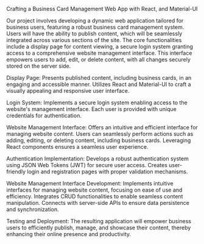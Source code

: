 Crafting a Business Card Management Web App with React, and Material-UI

Our project involves developing a dynamic web application tailored for business users, featuring a robust business card management system. Users will have the ability to publish content, which will be seamlessly integrated across various sections of the site. The core functionalities include a display page for content viewing, a secure login system granting access to a comprehensive website management interface. This interface empowers users to add, edit, or delete content, with all changes securely stored on the server side.

Display Page:
    Presents published content, including business cards, in an engaging and accessible manner.
    Utilizes React and Material-UI to craft a visually appealing and responsive user interface.

Login System:
    Implements a secure login system enabling access to the website's management interface.
    Each user is provided with unique credentials for authentication.
    
Website Management Interface:
    Offers an intuitive and efficient interface for managing website content.
    Users can seamlessly perform actions such as adding, editing, or deleting content, including business cards.
    Leveraging React components ensures a seamless user experience.

Authentication Implementation:
    Develops a robust authentication system using JSON Web Tokens (JWT) for secure user access.
    Creates user-friendly login and registration pages with proper validation mechanisms.

Website Management Interface Development:
    Implements intuitive interfaces for managing website content, focusing on ease of use and efficiency.
    Integrates CRUD functionalities to enable seamless content manipulation.
    Connects with server-side APIs to ensure data persistence and synchronization.

Testing and Deployment:
    The resulting application will empower business users to efficiently publish, manage, and showcase their content, thereby enhancing their online presence and productivity.

